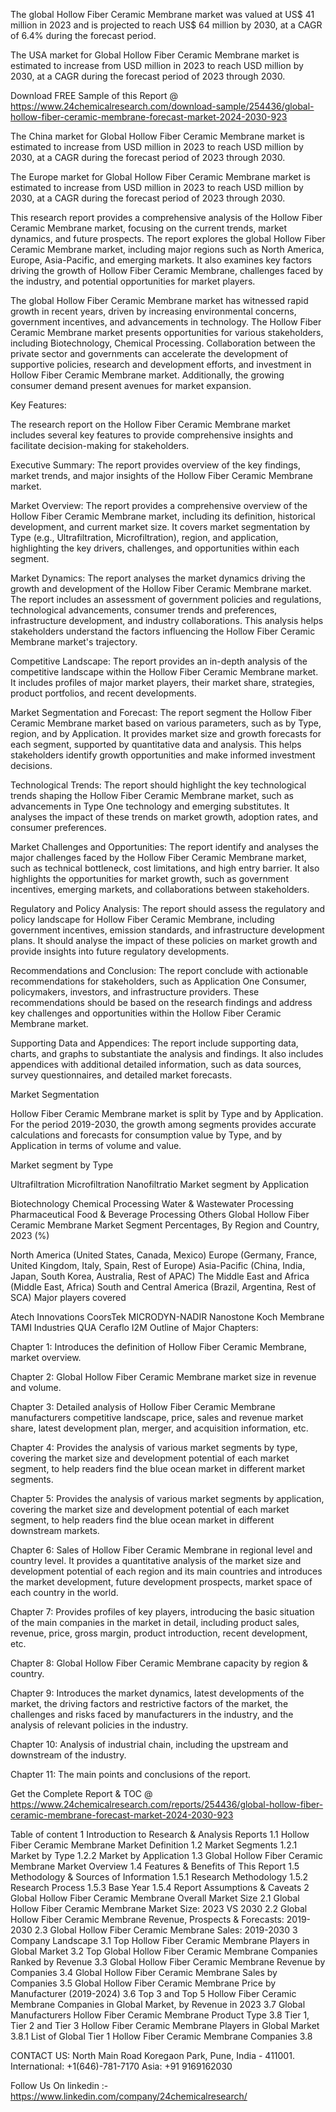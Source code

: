 The global Hollow Fiber Ceramic Membrane market was valued at US$ 41 million in 2023 and is projected to reach US$ 64 million by 2030, at a CAGR of 6.4% during the forecast period.

The USA market for Global Hollow Fiber Ceramic Membrane market is estimated to increase from USD million in 2023 to reach USD million by 2030, at a CAGR during the forecast period of 2023 through 2030.

Download FREE Sample of this Report @ https://www.24chemicalresearch.com/download-sample/254436/global-hollow-fiber-ceramic-membrane-forecast-market-2024-2030-923

The China market for Global Hollow Fiber Ceramic Membrane market is estimated to increase from USD million in 2023 to reach USD million by 2030, at a CAGR during the forecast period of 2023 through 2030.

The Europe market for Global Hollow Fiber Ceramic Membrane market is estimated to increase from USD million in 2023 to reach USD million by 2030, at a CAGR during the forecast period of 2023 through 2030.

This research report provides a comprehensive analysis of the Hollow Fiber Ceramic Membrane market, focusing on the current trends, market dynamics, and future prospects. The report explores the global Hollow Fiber Ceramic Membrane market, including major regions such as North America, Europe, Asia-Pacific, and emerging markets. It also examines key factors driving the growth of Hollow Fiber Ceramic Membrane, challenges faced by the industry, and potential opportunities for market players.

The global Hollow Fiber Ceramic Membrane market has witnessed rapid growth in recent years, driven by increasing environmental concerns, government incentives, and advancements in technology. The Hollow Fiber Ceramic Membrane market presents opportunities for various stakeholders, including Biotechnology, Chemical Processing. Collaboration between the private sector and governments can accelerate the development of supportive policies, research and development efforts, and investment in Hollow Fiber Ceramic Membrane market. Additionally, the growing consumer demand present avenues for market expansion.

Key Features:

The research report on the Hollow Fiber Ceramic Membrane market includes several key features to provide comprehensive insights and facilitate decision-making for stakeholders.

Executive Summary: The report provides overview of the key findings, market trends, and major insights of the Hollow Fiber Ceramic Membrane market.

Market Overview: The report provides a comprehensive overview of the Hollow Fiber Ceramic Membrane market, including its definition, historical development, and current market size. It covers market segmentation by Type (e.g., Ultrafiltration, Microfiltration), region, and application, highlighting the key drivers, challenges, and opportunities within each segment.

Market Dynamics: The report analyses the market dynamics driving the growth and development of the Hollow Fiber Ceramic Membrane market. The report includes an assessment of government policies and regulations, technological advancements, consumer trends and preferences, infrastructure development, and industry collaborations. This analysis helps stakeholders understand the factors influencing the Hollow Fiber Ceramic Membrane market's trajectory.

Competitive Landscape: The report provides an in-depth analysis of the competitive landscape within the Hollow Fiber Ceramic Membrane market. It includes profiles of major market players, their market share, strategies, product portfolios, and recent developments.

Market Segmentation and Forecast: The report segment the Hollow Fiber Ceramic Membrane market based on various parameters, such as by Type, region, and by Application. It provides market size and growth forecasts for each segment, supported by quantitative data and analysis. This helps stakeholders identify growth opportunities and make informed investment decisions.

Technological Trends: The report should highlight the key technological trends shaping the Hollow Fiber Ceramic Membrane market, such as advancements in Type One technology and emerging substitutes. It analyses the impact of these trends on market growth, adoption rates, and consumer preferences.

Market Challenges and Opportunities: The report identify and analyses the major challenges faced by the Hollow Fiber Ceramic Membrane market, such as technical bottleneck, cost limitations, and high entry barrier. It also highlights the opportunities for market growth, such as government incentives, emerging markets, and collaborations between stakeholders.

Regulatory and Policy Analysis: The report should assess the regulatory and policy landscape for Hollow Fiber Ceramic Membrane, including government incentives, emission standards, and infrastructure development plans. It should analyse the impact of these policies on market growth and provide insights into future regulatory developments.

Recommendations and Conclusion: The report conclude with actionable recommendations for stakeholders, such as Application One Consumer, policymakers, investors, and infrastructure providers. These recommendations should be based on the research findings and address key challenges and opportunities within the Hollow Fiber Ceramic Membrane market.

Supporting Data and Appendices: The report include supporting data, charts, and graphs to substantiate the analysis and findings. It also includes appendices with additional detailed information, such as data sources, survey questionnaires, and detailed market forecasts.

Market Segmentation

Hollow Fiber Ceramic Membrane market is split by Type and by Application. For the period 2019-2030, the growth among segments provides accurate calculations and forecasts for consumption value by Type, and by Application in terms of volume and value.

Market segment by Type

Ultrafiltration
Microfiltration
Nanofiltratio
Market segment by Application

Biotechnology
Chemical Processing
Water & Wastewater Processing
Pharmaceutical
Food & Beverage Processing
Others
Global Hollow Fiber Ceramic Membrane Market Segment Percentages, By Region and Country, 2023 (%)

North America (United States, Canada, Mexico)
Europe (Germany, France, United Kingdom, Italy, Spain, Rest of Europe)
Asia-Pacific (China, India, Japan, South Korea, Australia, Rest of APAC)
The Middle East and Africa (Middle East, Africa)
South and Central America (Brazil, Argentina, Rest of SCA)
Major players covered

Atech Innovations
CoorsTek
MICRODYN-NADIR
Nanostone
Koch Membrane
TAMI Industries
QUA
Ceraflo
I2M
Outline of Major Chapters:

Chapter 1: Introduces the definition of Hollow Fiber Ceramic Membrane, market overview.

Chapter 2: Global Hollow Fiber Ceramic Membrane market size in revenue and volume.

Chapter 3: Detailed analysis of Hollow Fiber Ceramic Membrane manufacturers competitive landscape, price, sales and revenue market share, latest development plan, merger, and acquisition information, etc.

Chapter 4: Provides the analysis of various market segments by type, covering the market size and development potential of each market segment, to help readers find the blue ocean market in different market segments.

Chapter 5: Provides the analysis of various market segments by application, covering the market size and development potential of each market segment, to help readers find the blue ocean market in different downstream markets.

Chapter 6: Sales of Hollow Fiber Ceramic Membrane in regional level and country level. It provides a quantitative analysis of the market size and development potential of each region and its main countries and introduces the market development, future development prospects, market space of each country in the world.

Chapter 7: Provides profiles of key players, introducing the basic situation of the main companies in the market in detail, including product sales, revenue, price, gross margin, product introduction, recent development, etc.

Chapter 8: Global Hollow Fiber Ceramic Membrane capacity by region & country.

Chapter 9: Introduces the market dynamics, latest developments of the market, the driving factors and restrictive factors of the market, the challenges and risks faced by manufacturers in the industry, and the analysis of relevant policies in the industry.

Chapter 10: Analysis of industrial chain, including the upstream and downstream of the industry.

Chapter 11: The main points and conclusions of the report.

Get the Complete Report & TOC @ https://www.24chemicalresearch.com/reports/254436/global-hollow-fiber-ceramic-membrane-forecast-market-2024-2030-923

Table of content
1 Introduction to Research & Analysis Reports
1.1 Hollow Fiber Ceramic Membrane Market Definition
1.2 Market Segments
1.2.1 Market by Type
1.2.2 Market by Application
1.3 Global Hollow Fiber Ceramic Membrane Market Overview
1.4 Features & Benefits of This Report
1.5 Methodology & Sources of Information
1.5.1 Research Methodology
1.5.2 Research Process
1.5.3 Base Year
1.5.4 Report Assumptions & Caveats
2 Global Hollow Fiber Ceramic Membrane Overall Market Size
2.1 Global Hollow Fiber Ceramic Membrane Market Size: 2023 VS 2030
2.2 Global Hollow Fiber Ceramic Membrane Revenue, Prospects & Forecasts: 2019-2030
2.3 Global Hollow Fiber Ceramic Membrane Sales: 2019-2030
3 Company Landscape
3.1 Top Hollow Fiber Ceramic Membrane Players in Global Market
3.2 Top Global Hollow Fiber Ceramic Membrane Companies Ranked by Revenue
3.3 Global Hollow Fiber Ceramic Membrane Revenue by Companies
3.4 Global Hollow Fiber Ceramic Membrane Sales by Companies
3.5 Global Hollow Fiber Ceramic Membrane Price by Manufacturer (2019-2024)
3.6 Top 3 and Top 5 Hollow Fiber Ceramic Membrane Companies in Global Market, by Revenue in 2023
3.7 Global Manufacturers Hollow Fiber Ceramic Membrane Product Type
3.8 Tier 1, Tier 2 and Tier 3 Hollow Fiber Ceramic Membrane Players in Global Market
3.8.1 List of Global Tier 1 Hollow Fiber Ceramic Membrane Companies
3.8

CONTACT US:
North Main Road Koregaon Park, Pune, India - 411001.
International: +1(646)-781-7170
Asia: +91 9169162030

Follow Us On linkedin :- https://www.linkedin.com/company/24chemicalresearch/
